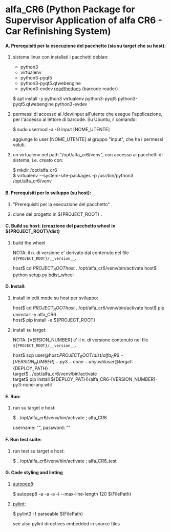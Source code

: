 # alfa_CR6 (Python Package for Supervisor Application of alfa CR6 - Car Refinishing System)

#### A. Prerequisiti per la esecuzione del pacchetto (sia su target che su host):

1. sistema linux con installati i pacchetti debian: 
    * python3
    * virtualenv
    * python3-pyqt5
    * python3-pyqt5.qtwebengine
    * python3-evdev [readthedocs](https://python-evdev.readthedocs.io)  (barcode reader)

    $ apt install -y python3 virtualenv python3-pyqt5 python3-pyqt5.qtwebengine python3-evdev

2. permessi di accesso ai /dev/input all'utente che esegue l'applicazione, per l'accesso al lettore di barcode.
    Su Ubuntu, il comando:

    $ sudo usermod -a -G input [NOME_UTENTE]

    aggiunge lo user [NOME_UTENTE] al gruppo "input", che ha i permessi voluti.

3. un virtualenv nel path "/opt/alfa_cr6/venv", con accesso ai pacchetti di sistema, i.e. creato con:

    $ mkdir /opt/alfa_cr6                              
    $ virtualenv --system-site-packages -p /usr/bin/python3 /opt/alfa_cr6/venv


#### B. Prerequisiti per lo sviluppo (su host):

1. "Prerequisiti per la esecuzione del pacchetto"
    .

2. clone del progetto in ${PROJECT_ROOT}
    .

#### C. Build su host: (creazione del pacchetto wheel in ${PROJECT_ROOT}/dist)

1. build the wheel 

    NOTA: il n. di versione e' derivato dal contenuto nel file `${PROJECT_ROOT}/__version__`.

    host$ cd ${PROJECT_ROOT}               
    host$ . /opt/alfa_cr6/venv/bin/activate
    host$ python setup.py bdist_wheel      

#### D. Install:

1. install in edit mode su host per sviluppo:

    host$ cd ${PROJECT_ROOT}               
    host$ . /opt/alfa_cr6/venv/bin/activate
    host$ pip uninstall -y alfa_CR6        
    host$ pip install -e ${PROJECT_ROOT}   

1. install su target:

    NOTA: [VERSION_NUMBER] e' il n. di versione contenuto nel file `${PROJECT_ROOT}/__version__`.

    host$ scp user@host:${PROJECT_ROOT}/dist/alfa_CR6-[VERSION_NUMBER]-py3-none-any.whl user@target:${DEPLOY_PATH}  
    target$ . /opt/alfa_cr6/venv/bin/activate                                                                       
    target$ pip install ${DEPLOY_PATH}/alfa_CR6-[VERSION_NUMBER]-py3-none-any.whl                                   

#### E. Run:

1. run  su target e host:

    $ . /opt/alfa_cr6/venv/bin/activate ; alfa_CR6                         

    username: "", password: ""

#### F. Run test suite:

1. run test su target e host:

    $ . /opt/alfa_cr6/venv/bin/activate ; alfa_CR6_test                         

#### G. Code styling and linting

1. [autopep8](https://pypi.org/project/autopep8):

    $ autopep8 -a -a -a -i --max-line-length 120 $(FilePath)
    
2. [pylint](https://pypi.org/project/pylint): 

    $ pylint3 -f parseable $(FilePath)

    see also pylint directives embedded in source files 
